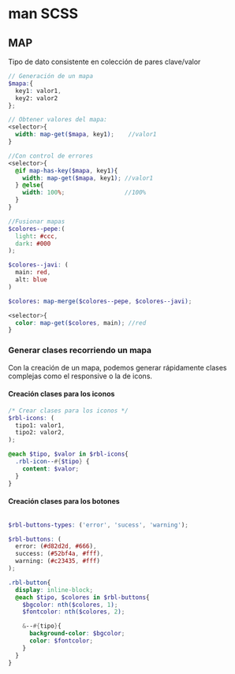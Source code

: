 # man  SCSS


## MAP

Tipo de dato consistente en colección de pares clave/valor

```scss
// Generación de un mapa
$mapa:{
  key1: valor1,
  key2: valor2
};

// Obtener valores del mapa:
<selector>{
  width: map-get($mapa, key1);    //valor1
}

//Con control de errores
<selector>{
  @if map-has-key($mapa, key1){
    width: map-get($mapa, key1); //valor1
  } @else{
    width: 100%;                 //100%
  }
}

//Fusionar mapas
$colores--pepe:(
  light: #ccc,
  dark: #000
);

$colores--javi: (
  main: red,
  alt: blue
)

$colores: map-merge($colores--pepe, $colores--javi);

<selector>{
  color: map-get($colores, main); //red
}

```

### Generar clases recorriendo un mapa

Con la creación de un mapa, podemos generar rápidamente clases complejas como el responsive o la de icons.

#### Creación clases para los iconos
```scss
/* Crear clases para los iconos */
$rbl-icons: (
  tipo1: valor1,
  tipo2: valor2,
);

@each $tipo, $valor in $rbl-icons{
  .rbl-icon--#{$tipo} {
    content: $valor;
  }
}

```
#### Creación clases para los botones

```scss

$rbl-buttons-types: ('error', 'sucess', 'warning');

$rbl-buttons: (
  error: (#d82d2d, #666),
  success: (#52bf4a, #fff),
  warning: (#c23435, #fff)
);

.rbl-button{
  display: inline-block;
  @each $tipo, $colores in $rbl-buttons{
    $bgcolor: nth($colores, 1);
    $fontcolor: nth($colores, 2);

    &--#{tipo}{
      background-color: $bgcolor;
      color: $fontcolor;
    }
  }
}

```



